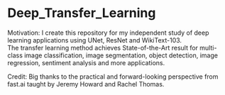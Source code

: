 # Deep_Transfer_Learning
Motivation:  I create this repository for my independent study of deep learning applications using UNet, ResNet and WikiText-103.  
The transfer learning method achieves State-of-the-Art result for multi-class image classification, image segmentation, object detection, image regression, sentiment analysis and more applications.

Credit:
Big thanks to the practical and forward-looking perspective from fast.ai taught by Jeremy Howard and Rachel Thomas.
